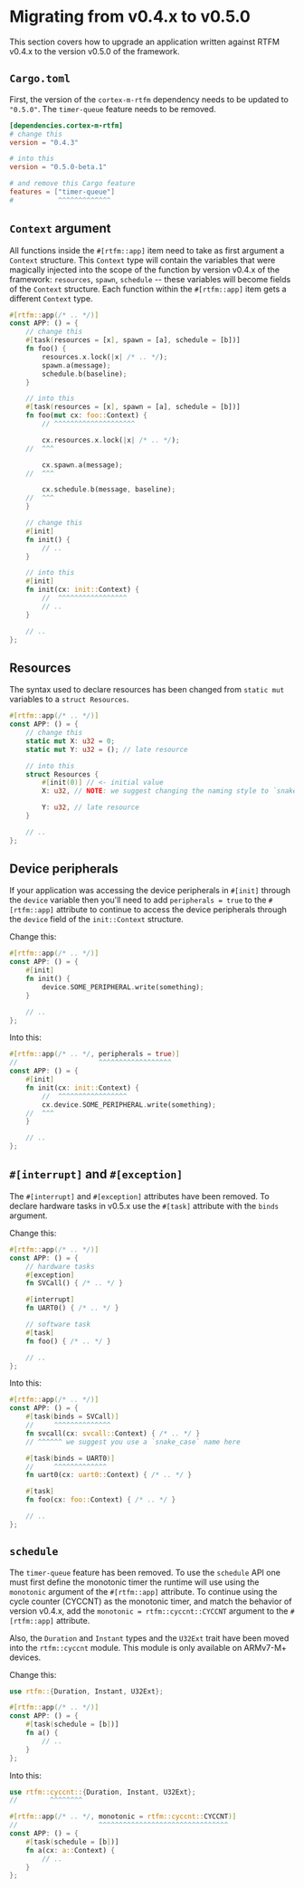 # Migrating from v0.4.x to v0.5.0

This section covers how to upgrade an application written against RTFM v0.4.x to
the version v0.5.0 of the framework.

## `Cargo.toml`

First, the version of the `cortex-m-rtfm` dependency needs to be updated to
`"0.5.0"`. The `timer-queue` feature needs to be removed.


``` toml
[dependencies.cortex-m-rtfm]
# change this
version = "0.4.3"

# into this
version = "0.5.0-beta.1"

# and remove this Cargo feature
features = ["timer-queue"]
#           ^^^^^^^^^^^^^
```

## `Context` argument

All functions inside the `#[rtfm::app]` item need to take as first argument a
`Context` structure. This `Context` type will contain the variables that were
magically injected into the scope of the function by version v0.4.x of the
framework: `resources`, `spawn`, `schedule` -- these variables will become
fields of the `Context` structure. Each function within the `#[rtfm::app]` item
gets a different `Context` type.

``` rust
#[rtfm::app(/* .. */)]
const APP: () = {
    // change this
    #[task(resources = [x], spawn = [a], schedule = [b])]
    fn foo() {
        resources.x.lock(|x| /* .. */);
        spawn.a(message);
        schedule.b(baseline);
    }

    // into this
    #[task(resources = [x], spawn = [a], schedule = [b])]
    fn foo(mut cx: foo::Context) {
        // ^^^^^^^^^^^^^^^^^^^^

        cx.resources.x.lock(|x| /* .. */);
    //  ^^^

        cx.spawn.a(message);
    //  ^^^

        cx.schedule.b(message, baseline);
    //  ^^^
    }

    // change this
    #[init]
    fn init() {
        // ..
    }

    // into this
    #[init]
    fn init(cx: init::Context) {
        //  ^^^^^^^^^^^^^^^^^
        // ..
    }

    // ..
};
```

## Resources

The syntax used to declare resources has been changed from `static mut`
variables to a `struct Resources`.

``` rust
#[rtfm::app(/* .. */)]
const APP: () = {
    // change this
    static mut X: u32 = 0;
    static mut Y: u32 = (); // late resource

    // into this
    struct Resources {
        #[init(0)] // <- initial value
        X: u32, // NOTE: we suggest changing the naming style to `snake_case`

        Y: u32, // late resource
    }

    // ..
};
```

## Device peripherals

If your application was accessing the device peripherals in `#[init]` through
the `device` variable then you'll need to add `peripherals = true` to the
`#[rtfm::app]` attribute to continue to access the device peripherals through
the `device` field of the `init::Context` structure.

Change this:

``` rust
#[rtfm::app(/* .. */)]
const APP: () = {
    #[init]
    fn init() {
        device.SOME_PERIPHERAL.write(something);
    }

    // ..
};
```

Into this:

``` rust
#[rtfm::app(/* .. */, peripherals = true)]
//                    ^^^^^^^^^^^^^^^^^^
const APP: () = {
    #[init]
    fn init(cx: init::Context) {
        //  ^^^^^^^^^^^^^^^^^
        cx.device.SOME_PERIPHERAL.write(something);
    //  ^^^
    }

    // ..
};
```

## `#[interrupt]` and `#[exception]`

The `#[interrupt]` and `#[exception]` attributes have been removed. To declare
hardware tasks in v0.5.x use the `#[task]` attribute with the `binds` argument.

Change this:

``` rust
#[rtfm::app(/* .. */)]
const APP: () = {
    // hardware tasks
    #[exception]
    fn SVCall() { /* .. */ }

    #[interrupt]
    fn UART0() { /* .. */ }

    // software task
    #[task]
    fn foo() { /* .. */ }

    // ..
};
```

Into this:

``` rust
#[rtfm::app(/* .. */)]
const APP: () = {
    #[task(binds = SVCall)]
    //     ^^^^^^^^^^^^^^
    fn svcall(cx: svcall::Context) { /* .. */ }
    // ^^^^^^ we suggest you use a `snake_case` name here

    #[task(binds = UART0)]
    //     ^^^^^^^^^^^^^
    fn uart0(cx: uart0::Context) { /* .. */ }

    #[task]
    fn foo(cx: foo::Context) { /* .. */ }

    // ..
};
```

## `schedule`

The `timer-queue` feature has been removed. To use the `schedule` API one must
first define the monotonic timer the runtime will use using the `monotonic`
argument of the `#[rtfm::app]` attribute. To continue using the cycle counter
(CYCCNT) as the monotonic timer, and match the behavior of version v0.4.x, add
the `monotonic = rtfm::cyccnt::CYCCNT` argument to the `#[rtfm::app]` attribute.

Also, the `Duration` and `Instant` types and the `U32Ext` trait have been moved
into the `rtfm::cyccnt` module. This module is only available on ARMv7-M+
devices.

Change this:

``` rust
use rtfm::{Duration, Instant, U32Ext};

#[rtfm::app(/* .. */)]
const APP: () = {
    #[task(schedule = [b])]
    fn a() {
        // ..
    }
};
```

Into this:

``` rust
use rtfm::cyccnt::{Duration, Instant, U32Ext};
//        ^^^^^^^^

#[rtfm::app(/* .. */, monotonic = rtfm::cyccnt::CYCCNT)]
//                    ^^^^^^^^^^^^^^^^^^^^^^^^^^^^^^^^
const APP: () = {
    #[task(schedule = [b])]
    fn a(cx: a::Context) {
        // ..
    }
};
```

